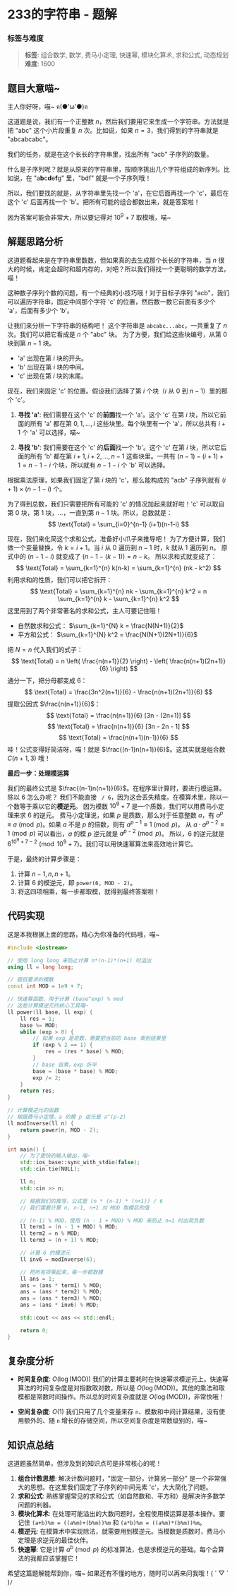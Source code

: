 # 233的字符串 - 题解

### 标签与难度
> **标签**: 组合数学, 数学, 费马小定理, 快速幂, 模块化算术, 求和公式, 动态规划
> **难度**: 1600

## 题目大意喵~

主人你好呀，喵~ ฅ(●'ω'●)ฅ

这道题是说，我们有一个正整数 $n$，然后我们要用它来生成一个字符串。方法就是把 "abc" 这个小片段重复 $n$ 次。比如说，如果 $n=3$，我们得到的字符串就是 "abcabcabc"。

我们的任务，就是在这个长长的字符串里，找出所有 "acb" 子序列的数量。

什么是子序列呢？就是从原来的字符串里，按顺序挑出几个字符组成的新序列。比如说，在 "a**b**c**d**e**f**g" 里，"bdf" 就是一个子序列哦！

所以，我们要找的就是，从字符串里先找一个 'a'，在它后面再找一个 'c'，最后在这个 'c' 后面再找一个 'b'。把所有可能的组合都数出来，就是答案啦！

因为答案可能会非常大，所以要记得对 $10^9 + 7$ 取模哦，喵~

## 解题思路分析

这道题看起来是在字符串里数数，但如果真的去生成那个长长的字符串，当 $n$ 很大的时候，肯定会超时和超内存的，对吧？所以我们得找一个更聪明的数学方法，喵！

这种数子序列个数的问题，有一个经典的小技巧哦！对于目标子序列 "acb"，我们可以遍历字符串，固定中间那个字符 'c' 的位置，然后数一数它前面有多少个 'a'，后面有多少个 'b'。

让我们来分析一下字符串的结构吧！
这个字符串是 `abcabc...abc`，一共重复了 $n$ 次。我们可以把它看成是 $n$ 个 "abc" 块。
为了方便，我们给这些块编号，从第 0 块到第 $n-1$ 块。

*   'a' 出现在第 $i$ 块的开头。
*   'b' 出现在第 $i$ 块的中间。
*   'c' 出现在第 $i$ 块的末尾。

现在，我们来固定 'c' 的位置。假设我们选择了第 $i$ 个块（$i$ 从 $0$ 到 $n-1$）里的那个 'c'。

1.  **寻找 'a'**: 我们需要在这个 'c' 的**前面**找一个 'a'。这个 'c' 在第 $i$ 块，所以它前面的所有 'a' 都在第 $0, 1, \dots, i$ 这些块里。每个块里有一个 'a'，所以总共有 $i+1$ 个 'a' 可以选择，喵~

2.  **寻找 'b'**: 我们需要在这个 'c' 的**后面**找一个 'b'。这个 'c' 在第 $i$ 块，所以它后面的所有 'b' 都在第 $i+1, i+2, \dots, n-1$ 这些块里。一共有 $(n-1) - (i+1) + 1 = n-1-i$ 个块，所以就有 $n-1-i$ 个 'b' 可以选择。

根据乘法原理，如果我们固定了第 $i$ 块的 'c'，那么能构成的 "acb" 子序列就有 $(i+1) \times (n-1-i)$ 个。

为了得到总数，我们只需要把所有可能的 'c' 的情况加起来就好啦！'c' 可以取自第 0 块，第 1 块，...，一直到第 $n-1$ 块。所以，总数就是：
$$
\text{Total} = \sum_{i=0}^{n-1} (i+1)(n-1-i)
$$

现在，我们来化简这个求和公式，准备好小爪子来推导吧！
为了方便计算，我们做一个变量替换，令 $k = i+1$。当 $i$ 从 $0$ 遍历到 $n-1$ 时，$k$ 就从 $1$ 遍历到 $n$。
原式中的 $(n-1-i)$ 就变成了 $(n-1-(k-1)) = n-k$。
所以求和式就变成了：
$$
\text{Total} = \sum_{k=1}^{n} k(n-k) = \sum_{k=1}^{n} (nk - k^2)
$$
利用求和的性质，我们可以把它拆开：
$$
\text{Total} = \sum_{k=1}^{n} nk - \sum_{k=1}^{n} k^2 = n \sum_{k=1}^{n} k - \sum_{k=1}^{n} k^2
$$
这里用到了两个非常著名的求和公式，主人可要记住哦！
*   自然数求和公式： $\sum_{k=1}^{N} k = \frac{N(N+1)}{2}$
*   平方和公式： $\sum_{k=1}^{N} k^2 = \frac{N(N+1)(2N+1)}{6}$

把 $N=n$ 代入我们的式子：
$$
\text{Total} = n \left( \frac{n(n+1)}{2} \right) - \left( \frac{n(n+1)(2n+1)}{6} \right)
$$
通分一下，把分母都变成 6：
$$
\text{Total} = \frac{3n^2(n+1)}{6} - \frac{n(n+1)(2n+1)}{6}
$$
提取公因式 $\frac{n(n+1)}{6}$：
$$
\text{Total} = \frac{n(n+1)}{6} [3n - (2n+1)]
$$
$$
\text{Total} = \frac{n(n+1)}{6} [3n - 2n - 1]
$$
$$
\text{Total} = \frac{n(n+1)(n-1)}{6}
$$
哇！公式变得好简洁呀，喵！就是 $\frac{(n-1)n(n+1)}{6}$。这其实就是组合数 $C(n+1, 3)$ 哦！

**最后一步：处理模运算**

我们的最终公式是 $\frac{(n-1)n(n+1)}{6}$。在程序里计算时，要进行模运算。除以 6 怎么办呢？
我们不能直接 ` / 6`，因为这会丢失精度。在模算术里，除以一个数等于乘以它的**模逆元**。
因为模数 $10^9+7$ 是一个质数，我们可以用费马小定理来求 6 的逆元。
费马小定理说，如果 $p$ 是质数，那么对于任意整数 $a$，有 $a^p \equiv a \pmod{p}$。如果 $a$ 不是 $p$ 的倍数，则有 $a^{p-1} \equiv 1 \pmod{p}$。
从 $a \cdot a^{p-2} \equiv 1 \pmod{p}$ 可以看出，$a$ 的模 $p$ 逆元就是 $a^{p-2} \pmod{p}$。
所以，6 的逆元就是 $6^{10^9+7-2} \pmod{10^9+7}$。我们可以用快速幂算法来高效地计算它。

于是，最终的计算步骤是：
1.  计算 $n-1, n, n+1$。
2.  计算 $6$ 的模逆元，即 `power(6, MOD - 2)`。
3.  将这四项相乘，每一步都取模，就得到最终答案啦！

## 代码实现

这是本我根据上面的思路，精心为你准备的代码哦，喵~

```cpp
#include <iostream>

// 使用 long long 来防止计算 n*(n-1)*(n+1) 时溢出
using ll = long long;

// 题目要求的模数
const int MOD = 1e9 + 7;

// 快速幂函数，用于计算 (base^exp) % mod
// 这是计算模逆元的核心工具喵~
ll power(ll base, ll exp) {
    ll res = 1;
    base %= MOD;
    while (exp > 0) {
        // 如果 exp 是奇数，需要把当前的 base 乘到结果里
        if (exp % 2 == 1) {
            res = (res * base) % MOD;
        }
        // base 自乘，exp 折半
        base = (base * base) % MOD;
        exp /= 2;
    }
    return res;
}

// 计算模逆元的函数
// 根据费马小定理，a 的模 p 逆元是 a^(p-2)
ll modInverse(ll n) {
    return power(n, MOD - 2);
}

int main() {
    // 为了更快的输入输出，喵~
    std::ios_base::sync_with_stdio(false);
    std::cin.tie(NULL);

    ll n;
    std::cin >> n;

    // 根据我们的推导，公式是 (n * (n-1) * (n+1)) / 6
    // 我们需要计算 n, n-1, n+1 对 MOD 取模后的值

    // (n-1) % MOD，使用 (n - 1 + MOD) % MOD 来防止 n=1 时出现负数
    ll term1 = (n - 1 + MOD) % MOD;
    ll term2 = n % MOD;
    ll term3 = (n + 1) % MOD;

    // 计算 6 的模逆元
    ll inv6 = modInverse(6);

    // 把所有项乘起来，每一步都取模
    ll ans = 1;
    ans = (ans * term1) % MOD;
    ans = (ans * term2) % MOD;
    ans = (ans * term3) % MOD;
    ans = (ans * inv6) % MOD;

    std::cout << ans << std::endl;

    return 0;
}
```

## 复杂度分析

-   **时间复杂度**: $O(\log(\text{MOD}))$
    我们的计算主要耗时在快速幂求模逆元上。快速幂算法的时间复杂度是对指数取对数，所以是 $O(\log(\text{MOD}))$。其他的乘法和取模都是常数时间操作。所以总的时间复杂度就是 $O(\log(\text{MOD}))$，非常快哦！

-   **空间复杂度**: $O(1)$
    我们只用了几个变量来存 `n`、模数和中间计算结果，没有使用额外的、随 `n` 增长的存储空间，所以空间复杂度是常数级别的，喵~

## 知识点总结

这道题虽然简单，但涉及到的知识点可是非常核心的呢！

1.  **组合计数思想**: 解决计数问题时，"固定一部分，计算另一部分" 是一个非常强大的思想。在这里我们固定了子序列的中间元素 'c'，大大简化了问题。
2.  **求和公式**: 熟练掌握常见的求和公式（如自然数和、平方和）是解决许多数学问题的利器。
3.  **模块化算术**: 在处理可能溢出的大数问题时，全程使用模运算是基本操作。要记住 `(a+b)%m = ((a%m)+(b%m))%m` 和 `(a*b)%m = ((a%m)*(b%m))%m`。
4.  **模逆元**: 在模算术中实现除法，就需要用到模逆元。当模数是质数时，费马小定理是求逆元的最佳伙伴。
5.  **快速幂**: 它是计算 $a^b \pmod p$ 的标准算法，也是求模逆元的基础。每个会算法的我都应该掌握它！

希望这篇题解能帮到你，喵~ 如果还有不懂的地方，随时可以再来问我哦！( ´ ▽ ` )ﾉ